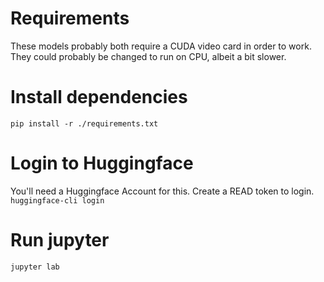 # Requirements
These models probably both require a CUDA video card in order to work. They could probably be
changed to run on CPU, albeit a bit slower. 

# Install dependencies
`pip install -r ./requirements.txt`

# Login to Huggingface
You'll need a Huggingface Account for this. Create a READ token to login.
`huggingface-cli login`

# Run jupyter
`jupyter lab`
